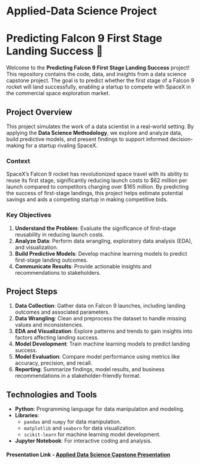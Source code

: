 # Applied-Data Science Project

# Predicting Falcon 9 First Stage Landing Success 🚀  

Welcome to the **Predicting Falcon 9 First Stage Landing Success** project! This repository contains the code, data, and insights from a data science capstone project. The goal is to predict whether the first stage of a Falcon 9 rocket will land successfully, enabling a startup to compete with SpaceX in the commercial space exploration market.  

## Project Overview  
This project simulates the work of a data scientist in a real-world setting. By applying the **Data Science Methodology**, we explore and analyze data, build predictive models, and present findings to support informed decision-making for a startup rivaling SpaceX.  

### Context  
SpaceX’s Falcon 9 rocket has revolutionized space travel with its ability to reuse its first stage, significantly reducing launch costs to $62 million per launch compared to competitors charging over $165 million. By predicting the success of first-stage landings, this project helps estimate potential savings and aids a competing startup in making competitive bids.  

### Key Objectives  
1. **Understand the Problem**: Evaluate the significance of first-stage reusability in reducing launch costs.  
2. **Analyze Data**: Perform data wrangling, exploratory data analysis (EDA), and visualization.  
3. **Build Predictive Models**: Develop machine learning models to predict first-stage landing outcomes.  
4. **Communicate Results**: Provide actionable insights and recommendations to stakeholders.  

## Project Steps  
1. **Data Collection**: Gather data on Falcon 9 launches, including landing outcomes and associated parameters.  
2. **Data Wrangling**: Clean and preprocess the dataset to handle missing values and inconsistencies.  
3. **EDA and Visualization**: Explore patterns and trends to gain insights into factors affecting landing success.  
4. **Model Development**: Train machine learning models to predict landing success.  
5. **Model Evaluation**: Compare model performance using metrics like accuracy, precision, and recall.  
6. **Reporting**: Summarize findings, model results, and business recommendations in a stakeholder-friendly format.  

## Technologies and Tools  
- **Python**: Programming language for data manipulation and modeling.  
- **Libraries**:  
  - `pandas` and `numpy` for data manipulation.  
  - `matplotlib` and `seaborn` for data visualization.  
  - `scikit-learn` for machine learning model development.  
- **Jupyter Notebook**: For interactive coding and analysis.

#### Presentation Link - [Applied Data Science Capstone Presentation](https://drive.google.com/file/d/1ZjLyptCyd91hPrSyHnwU3NEGhZ3GcTPW/view?usp=sharing)
